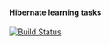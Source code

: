 #### Hibernate learning tasks  
[![Build Status](https://travis-ci.org/amasterenko/job4j_hibernate.svg?branch=master)](https://travis-ci.org/amasterenko/job4j_hibernate)